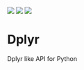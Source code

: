 ![](https://img.shields.io/github/license/srmsoumya/dplyr?style=for-the-badge)
![](https://img.shields.io/github/repo-size/srmsoumya/dplyr?style=for-the-badge)
![](https://img.shields.io/github/contributors/srmsoumya/dplyr?style=for-the-badge)

# Dplyr

Dplyr like API for Python
